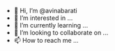 - 👋 Hi, I’m @avinabarati
- 👀 I’m interested in ...
- 🌱 I’m currently learning ...
- 💞️ I’m looking to collaborate on ...
- 📫 How to reach me ...

<!---
avinabarati/avinabarati is a ✨ special ✨ repository because its `README.md` (this file) appears on your GitHub profile.
You can click the Preview link to take a look at your changes.
--->
